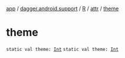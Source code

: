 [app](../../../index.md) / [dagger.android.support](../../index.md) / [R](../index.md) / [attr](index.md) / [theme](./theme.md)

# theme

`static val theme: `[`Int`](https://kotlinlang.org/api/latest/jvm/stdlib/kotlin/-int/index.html)
`static val theme: `[`Int`](https://kotlinlang.org/api/latest/jvm/stdlib/kotlin/-int/index.html)